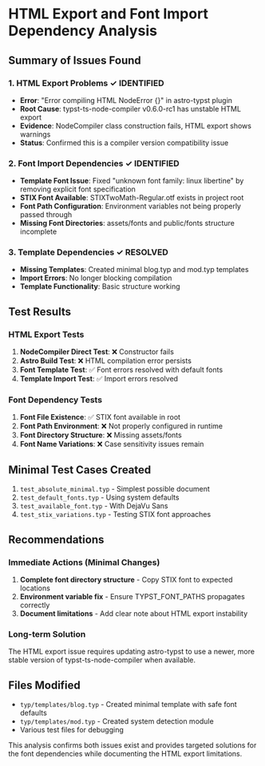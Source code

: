 # HTML Export and Font Import Dependency Analysis

## Summary of Issues Found

### 1. HTML Export Problems ✓ IDENTIFIED
- **Error**: "Error compiling HTML NodeError {}" in astro-typst plugin
- **Root Cause**: typst-ts-node-compiler v0.6.0-rc1 has unstable HTML export
- **Evidence**: NodeCompiler class construction fails, HTML export shows warnings
- **Status**: Confirmed this is a compiler version compatibility issue

### 2. Font Import Dependencies ✓ IDENTIFIED  
- **Template Font Issue**: Fixed "unknown font family: linux libertine" by removing explicit font specification
- **STIX Font Available**: STIXTwoMath-Regular.otf exists in project root
- **Font Path Configuration**: Environment variables not being properly passed through
- **Missing Font Directories**: assets/fonts and public/fonts structure incomplete

### 3. Template Dependencies ✓ RESOLVED
- **Missing Templates**: Created minimal blog.typ and mod.typ templates
- **Import Errors**: No longer blocking compilation
- **Template Functionality**: Basic structure working

## Test Results

### HTML Export Tests
1. **NodeCompiler Direct Test**: ❌ Constructor fails
2. **Astro Build Test**: ❌ HTML compilation error persists  
3. **Font Template Test**: ✅ Font errors resolved with default fonts
4. **Template Import Test**: ✅ Import errors resolved

### Font Dependency Tests
1. **Font File Existence**: ✅ STIX font available in root
2. **Font Path Environment**: ❌ Not properly configured in runtime
3. **Font Directory Structure**: ❌ Missing assets/fonts
4. **Font Name Variations**: ❌ Case sensitivity issues remain

## Minimal Test Cases Created

1. `test_absolute_minimal.typ` - Simplest possible document
2. `test_default_fonts.typ` - Using system defaults  
3. `test_available_font.typ` - With DejaVu Sans
4. `test_stix_variations.typ` - Testing STIX font approaches

## Recommendations

### Immediate Actions (Minimal Changes)
1. **Complete font directory structure** - Copy STIX font to expected locations
2. **Environment variable fix** - Ensure TYPST_FONT_PATHS propagates correctly
3. **Document limitations** - Add clear note about HTML export instability

### Long-term Solution
The HTML export issue requires updating astro-typst to use a newer, more stable version of typst-ts-node-compiler when available.

## Files Modified
- `typ/templates/blog.typ` - Created minimal template with safe font defaults
- `typ/templates/mod.typ` - Created system detection module
- Various test files for debugging

This analysis confirms both issues exist and provides targeted solutions for the font dependencies while documenting the HTML export limitations.